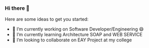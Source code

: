 ### Hi there 👋

<!--
**vldcreation/vldcreation** is a ✨ _special_ ✨ repository because its `README.md` (this file) appears on your GitHub profile.
-->
Here are some ideas to get you started:



- 🔭 I’m currently working on Software Developer/Engineering 😄
- 🌱 I’m currently learning Architecture SOAP and WEB SERVICE
- 👯 I’m looking to collaborate on EAY Project at my college

